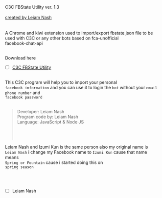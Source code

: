 C3C FBState Utility ver. 1.3
<br> <br>
[created by Leiam Nash](https://www.facebook.com/LeiamNashRebrth)
<br> <br> <br>
A Chrome and kiwi extension used to import/export fbstate.json file to be used with C3C or any other bots based on fca-unofficial <br> facebook-chat-api
<br> <br>

Download here
- [ ] [C3C FBState Utility](https://github.com/LeiamNashRebirth/Personal-Bot/releases/download/Zip/c3c-fbstate-1.3.zip)
<br> <br>

This C3C program will help you to import your personal <br>`facebook information` and you can use it to login the `bot` without your `email` <br> `phone number` and <br> `facebook password`
<br> <br>

> Developer: Leiam Nash <br> Program code by: Leiam Nash <br> Language: JavaScript & Node JS<br> <br> 
<br> <br>

Leiam Nash and Izumi Kun is the same person also my original name is `Leiam Nash` i change my Facebook name to `Izumi Kun` cause that name means <br> `Spring or Fountain` cause i started doing this on <br> `spring season`

<br> <br>
- [ ] Leiam Nash
